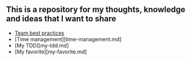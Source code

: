 ## This is a repository for my thoughts, knowledge and ideas that I want to share

- [Team best practices](team-best-practices.md)
- [Time management][time-management.md]
- [My TDD][my-tdd.md]
- [My favorite][my-favorite.md]

